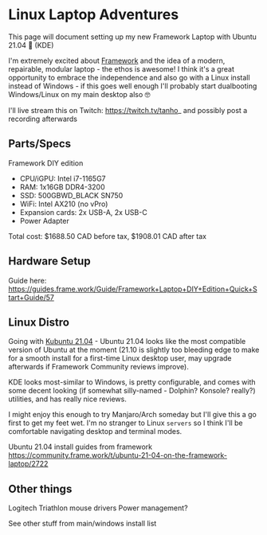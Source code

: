 # Linux Laptop Adventures

This page will document setting up my new Framework Laptop with Ubuntu 21.04 🎉 (KDE)

I'm extremely excited about [Framework](https://frame.work/) and the idea of a modern, repairable, modular laptop - the ethos is awesome! I think it's a great opportunity to embrace the independence and also go with a Linux install instead of Windows - if this goes well enough I'll probably start dualbooting Windows/Linux on my main desktop also 🤓

I'll live stream this on Twitch: https://twitch.tv/tanho_ and possibly post a recording afterwards

## Parts/Specs

Framework DIY edition

- CPU/iGPU: Intel i7-1165G7
- RAM: 1x16GB DDR4-3200 
- SSD: 500GBWD_BLACK SN750
- WiFi: Intel AX210 (no vPro)
- Expansion cards: 2x USB-A, 2x USB-C
- Power Adapter

Total cost: $1688.50 CAD before tax, $1908.01 CAD after tax

## Hardware Setup

Guide here: https://guides.frame.work/Guide/Framework+Laptop+DIY+Edition+Quick+Start+Guide/57

## Linux Distro

Going with [Kubuntu 21.04](http://cdimage.ubuntu.com/kubuntu/releases/hirsute/release/) - Ubuntu 21.04 looks like the most compatible version of Ubuntu at the moment (21.10 is slightly too bleeding edge to make for a smooth install for a first-time Linux desktop user, may upgrade afterwards if Framework Community reviews improve). 

KDE looks most-similar to Windows, is pretty configurable, and comes with some decent looking (if somewhat silly-named - Dolphin? Konsole? really?) utilities, and has really nice reviews. 

I might enjoy this enough to try Manjaro/Arch someday but I'll give this a go first to get my feet wet. I'm no stranger to Linux `servers` so I think I'll be comfortable navigating desktop and terminal modes.

Ubuntu 21.04 install guides from framework https://community.frame.work/t/ubuntu-21-04-on-the-framework-laptop/2722

## Other things
Logitech Triathlon mouse drivers 
Power management?

See other stuff from main/windows install list
